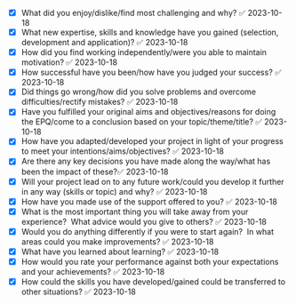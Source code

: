 - [x] What did you enjoy/dislike/find most challenging and why?​ ✅ 2023-10-18
- [x] What new expertise, skills and knowledge have you gained (selection, development and application)?​ ✅ 2023-10-18
- [x] How did you find working independently/were you able to maintain motivation?​ ✅ 2023-10-18
- [x] How successful have you been/how have you judged your success? ✅ 2023-10-18
- [x] Did things go wrong/how did you solve problems and overcome difficulties/rectify mistakes?​ ✅ 2023-10-18
- [x] Have you fulfilled your original aims and objectives/reasons for doing the EPQ/come to a conclusion based on your topic/theme/title?​ ✅ 2023-10-18
- [x] How have you adapted/developed your project in light of your progress to meet your intentions/aims/objectives?​ ✅ 2023-10-18
- [x] Are there any key decisions you have made along the way/what has been the impact of these?​ ✅ 2023-10-18
- [x] Will your project lead on to any future work/could you develop it further in any way (skills or topic) and why?​ ✅ 2023-10-18
- [x] How have you made use of the support offered to you?​ ✅ 2023-10-18
- [x] What is the most important thing you will take away from your experience?  What advice would you give to others?​​ ✅ 2023-10-18
- [x] Would you do anything differently if you were to start again?  In what areas could you make improvements?​ ✅ 2023-10-18
- [x] What have you learned about learning?​ ✅ 2023-10-18
- [x] How would you rate your performance against both your expectations and your achievements?​ ✅ 2023-10-18
- [x] How could the skills you have developed/gained could be transferred to other situations? ✅ 2023-10-18